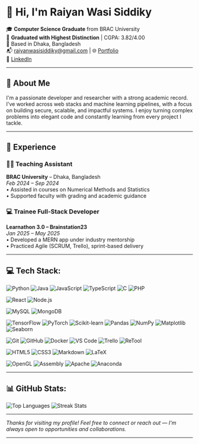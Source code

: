 # 👋 Hi, I'm Raiyan Wasi Siddiky

🎓 **Computer Science Graduate** from BRAC University  
🏅 **Graduated with Highest Distinction** | CGPA: 3.82/4.00  
📍 Based in Dhaka, Bangladesh  
📬 [raiyanwasisiddiky@gmail.com](mailto:raiyanwasisiddiky@gmail.com) | 🌐 [Portfolio](https://yourportfolio.com)  
🔗 [LinkedIn](https://www.linkedin.com/in/raiyan-siddiky-335135283) 

---

## 🧠 About Me

I'm a passionate developer and researcher with a strong academic record. I've worked across web stacks and machine learning pipelines, with a focus on building secure, scalable, and impactful systems. I enjoy turning complex problems into elegant code and constantly learning from every project I tackle.

---

## 💼 Experience

### 🧑‍🏫 Teaching Assistant  
**BRAC University** – Dhaka, Bangladesh  
_Feb 2024 – Sep 2024_  
• Assisted in courses on Numerical Methods and Statistics  
• Supported faculty with grading and academic guidance  

### 💻 Trainee Full-Stack Developer  
**Learnathon 3.0 – Brainstation23**  
_Jan 2025 – May 2025_  
• Developed a MERN app under industry mentorship  
• Practiced Agile (SCRUM, Trello), sprint-based delivery  

---

## 💻 Tech Stack:

![Python](https://img.shields.io/badge/Python-3776AB?style=flat&logo=python&logoColor=white)
![Java](https://img.shields.io/badge/Java-007396?style=flat&logo=java&logoColor=white)
![JavaScript](https://img.shields.io/badge/JavaScript-F7DF1E?style=flat&logo=javascript&logoColor=black)
![TypeScript](https://img.shields.io/badge/TypeScript-3178C6?style=flat&logo=typescript&logoColor=white)
![C](https://img.shields.io/badge/C-00599C?style=flat&logo=c&logoColor=white)
![PHP](https://img.shields.io/badge/PHP-777BB4?style=flat&logo=php&logoColor=white)

![React](https://img.shields.io/badge/React-61DAFB?style=flat&logo=react&logoColor=black)
![Node.js](https://img.shields.io/badge/Node.js-339933?style=flat&logo=node.js&logoColor=white)

![MySQL](https://img.shields.io/badge/MySQL-4479A1?style=flat&logo=mysql&logoColor=white)
![MongoDB](https://img.shields.io/badge/MongoDB-47A248?style=flat&logo=mongodb&logoColor=white)

![TensorFlow](https://img.shields.io/badge/TensorFlow-FF6F00?style=flat&logo=tensorflow&logoColor=white)
![PyTorch](https://img.shields.io/badge/PyTorch-EE4C2C?style=flat&logo=pytorch&logoColor=white)
![Scikit-learn](https://img.shields.io/badge/Scikit--learn-F7931E?style=flat&logo=scikit-learn&logoColor=white)
![Pandas](https://img.shields.io/badge/Pandas-150458?style=flat&logo=pandas)
![NumPy](https://img.shields.io/badge/NumPy-013243?style=flat&logo=numpy)
![Matplotlib](https://img.shields.io/badge/Matplotlib-11557C?style=flat&logo=matplotlib&logoColor=white)
![Seaborn](https://img.shields.io/badge/Seaborn-0C4A6E?style=flat&logo=python&logoColor=white)

![Git](https://img.shields.io/badge/Git-F05032?style=flat&logo=git&logoColor=white)
![GitHub](https://img.shields.io/badge/GitHub-181717?style=flat&logo=github)
![Docker](https://img.shields.io/badge/Docker-2496ED?style=flat&logo=docker&logoColor=white)
![VS Code](https://img.shields.io/badge/VS%20Code-007ACC?style=flat&logo=visual-studio-code&logoColor=white)
![Trello](https://img.shields.io/badge/Trello-0052CC?style=flat&logo=trello&logoColor=white)
![ReTool](https://img.shields.io/badge/ReTool-0E78F9?style=flat&logo=retool&logoColor=white)

![HTML5](https://img.shields.io/badge/HTML5-E34F26?style=flat&logo=html5&logoColor=white)
![CSS3](https://img.shields.io/badge/CSS3-1572B6?style=flat&logo=css3&logoColor=white)
![Markdown](https://img.shields.io/badge/Markdown-000000?style=flat&logo=markdown)
![LaTeX](https://img.shields.io/badge/LaTeX-008080?style=flat&logo=latex&logoColor=white)

![OpenGL](https://img.shields.io/badge/OpenGL-5586A4?style=flat&logo=opengl)
![Assembly](https://img.shields.io/badge/Assembly-6E4C13?style=flat)
![Apache](https://img.shields.io/badge/Apache-D22128?style=flat&logo=apache&logoColor=white)
![Anaconda](https://img.shields.io/badge/Anaconda-44A833?style=flat&logo=anaconda&logoColor=white)

---

## 📊 GitHub Stats:
![Top Languages](https://github-readme-stats.vercel.app/api/top-langs/?username=RaiyanWasiSiddiky&layout=compact&theme=github_dark&hide_border=true)
![Streak Stats](https://github-readme-streak-stats.herokuapp.com/?user=RaiyanWasiSiddiky&theme=dark&hide_border=true)

---

_Thanks for visiting my profile! Feel free to connect or reach out — I'm always open to opportunities and collaborations._


---


